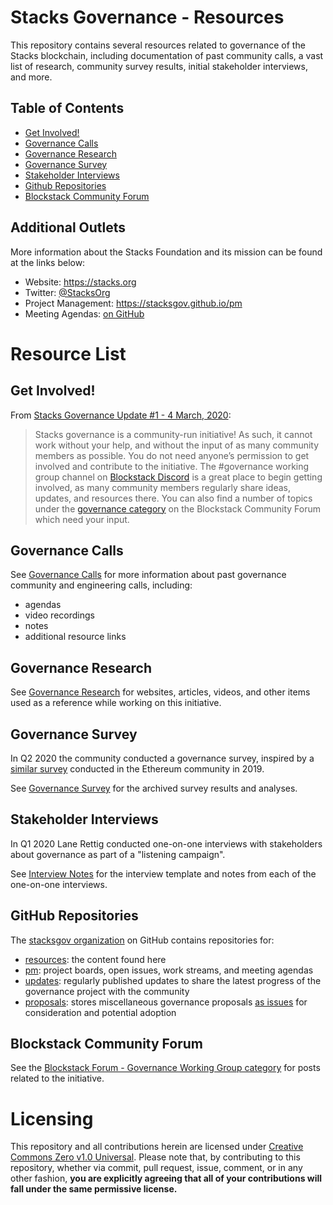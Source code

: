 # Stacks Governance - Resources

This repository contains several resources related to governance of the Stacks blockchain, including documentation of past community calls, a vast list of research, community survey results, initial stakeholder interviews, and more.

## Table of Contents

<!-- TOC -->

- [Get Involved!](#get-involved)
- [Governance Calls](#governance-calls)
- [Governance Research](#governance-research)
- [Governance Survey](#governance-survey)
- [Stakeholder Interviews](#stakeholder-interviews)
- [Github Repositories](#github-repositories)
- [Blockstack Community Forum](#blockstack-community-forum)

<!-- /TOC -->

## Additional Outlets

More information about the Stacks Foundation and its mission can be found at the links below:

- Website: https://stacks.org
- Twitter: [@StacksOrg](https://twitter.com/StacksOrg)
- Project Management: https://stacksgov.github.io/pm
- Meeting Agendas: [on GitHub](https://github.com/stacksgov/pm/issues?q=is%3Aissue+label%3Amtg-agenda)

# Resource List

## Get Involved!

From [Stacks Governance Update #1 - 4 March, 2020](https://github.com/stacksgov/updates/blob/master/updates/20200304-update-001.md):

> Stacks governance is a community-run initiative! As such, it cannot work without your help, and without the input of as many community members as possible. You do not need anyone’s permission to get involved and contribute to the initiative. The #governance working group channel on [Blockstack Discord](https://discordapp.com/invite/ny6wGkx) is a great place to begin getting involved, as many community members regularly share ideas, updates, and resources there. You can also find a number of topics under the [governance category](https://forum.blockstack.org/c/Working-Groups/governance/) on the Blockstack Community Forum which need your input.

## Governance Calls

See [Governance Calls](calls/) for more information about past governance community and engineering calls, including:
- agendas
- video recordings
- notes
- additional resource links

## Governance Research

See [Governance Research](research/) for websites, articles, videos, and other items used as a reference while working on this initiative.

## Governance Survey

In Q2 2020 the community conducted a governance survey, inspired by a [similar survey](https://medium.com/coinmonks/ethereum-governance-survey-results-c67c11695f2a) conducted in the Ethereum community in 2019.

See [Governance Survey](survey/) for the archived survey results and analyses.

## Stakeholder Interviews

In Q1 2020 Lane Rettig conducted one-on-one interviews with stakeholders about governance as part of a "listening campaign".

See [Interview Notes](interviews/) for the interview template and notes from each of the one-on-one interviews.

## GitHub Repositories

The [stacksgov organization](https://github.com/stacksgov) on GitHub contains repositories for:

- [resources](https://stacksgov.github.io/resources): the content found here
- [pm](https://stacksgov.github.io/pm): project boards, open issues, work streams, and meeting agendas
- [updates](https://github.com/stacksgov/updates): regularly published updates to share the latest progress of the governance project with the community
- [proposals](https://github.com/stacksgov/proposals): stores miscellaneous governance proposals [as issues](https://github.com/stacksgov/proposals/issues) for consideration and potential adoption

## Blockstack Community Forum

See the [Blockstack Forum - Governance Working Group category](https://forum.blockstack.org/c/Working-Groups/governance/) for posts related to the initiative.

# Licensing

This repository and all contributions herein are licensed under [Creative Commons Zero v1.0 Universal](https://github.com/stacksgov/resources/blob/master/LICENSE). Please note that, by contributing to this repository, whether via commit, pull request, issue, comment, or in any other fashion, **you are explicitly agreeing that all of your contributions will fall under the same permissive license.**

